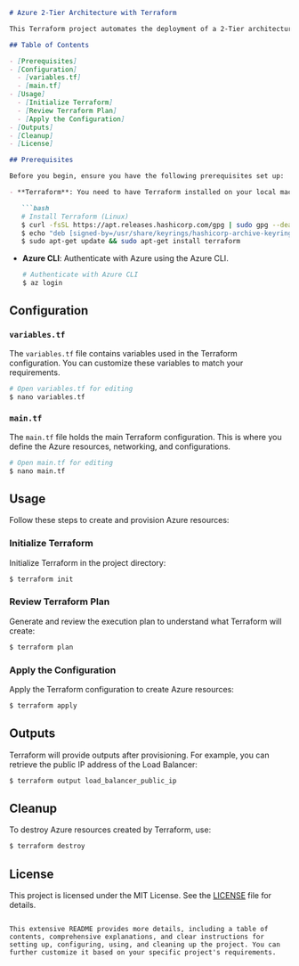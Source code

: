 
```markdown
# Azure 2-Tier Architecture with Terraform

This Terraform project automates the deployment of a 2-Tier architecture in Microsoft Azure. It consists of an application tier with a Virtual Machine Scale Set (VMSS) serving a web application and a database tier using Azure Database for PostgreSQL. The infrastructure also includes essential networking components like Virtual Network, Subnet, Load Balancer, and DNS Zone.

## Table of Contents

- [Prerequisites]
- [Configuration]
  - [variables.tf]
  - [main.tf]
- [Usage]
  - [Initialize Terraform]
  - [Review Terraform Plan]
  - [Apply the Configuration]
- [Outputs]
- [Cleanup]
- [License]

## Prerequisites

Before you begin, ensure you have the following prerequisites set up:

- **Terraform**: You need to have Terraform installed on your local machine.

   ```bash
   # Install Terraform (Linux)
   $ curl -fsSL https://apt.releases.hashicorp.com/gpg | sudo gpg --dearmor -o /usr/share/keyrings/hashicorp-archive-keyring.gpg
   $ echo "deb [signed-by=/usr/share/keyrings/hashicorp-archive-keyring.gpg] https://apt.releases.hashicorp.com $(lsb_release -cs) main" | sudo tee /etc/apt/sources.list.d/hashicorp.list > /dev/null
   $ sudo apt-get update && sudo apt-get install terraform
   ```

- **Azure CLI**: Authenticate with Azure using the Azure CLI.

   ```bash
   # Authenticate with Azure CLI
   $ az login
   ```

## Configuration

### `variables.tf`

The `variables.tf` file contains variables used in the Terraform configuration. You can customize these variables to match your requirements.

```bash
# Open variables.tf for editing
$ nano variables.tf
```

### `main.tf`

The `main.tf` file holds the main Terraform configuration. This is where you define the Azure resources, networking, and configurations.

```bash
# Open main.tf for editing
$ nano main.tf
```

## Usage

Follow these steps to create and provision Azure resources:

### Initialize Terraform

Initialize Terraform in the project directory:

```bash
$ terraform init
```

### Review Terraform Plan

Generate and review the execution plan to understand what Terraform will create:

```bash
$ terraform plan
```

### Apply the Configuration

Apply the Terraform configuration to create Azure resources:

```bash
$ terraform apply
```

## Outputs

Terraform will provide outputs after provisioning. For example, you can retrieve the public IP address of the Load Balancer:

```bash
$ terraform output load_balancer_public_ip
```

## Cleanup

To destroy Azure resources created by Terraform, use:

```bash
$ terraform destroy
```

## License

This project is licensed under the MIT License. See the [LICENSE](LICENSE) file for details.
```

This extensive README provides more details, including a table of contents, comprehensive explanations, and clear instructions for setting up, configuring, using, and cleaning up the project. You can further customize it based on your specific project's requirements.
